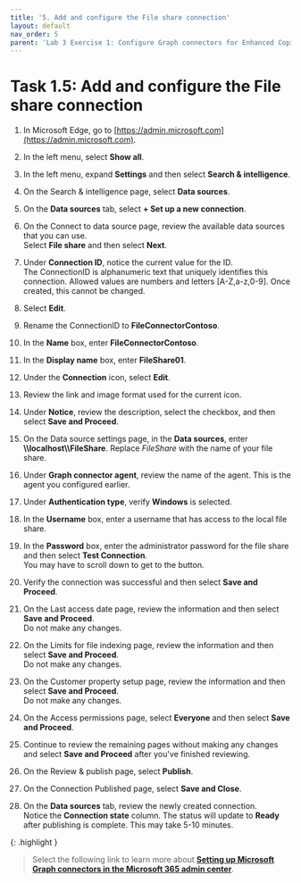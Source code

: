 ```yaml
---
title: '5. Add and configure the File share connection'
layout: default
nav_order: 5
parent: 'Lab 3 Exercise 1: Configure Graph connectors for Enhanced Copilot Experience'
---
```


# Task 1.5: Add and configure the File share connection

1. In Microsoft Edge, go to [https://admin.microsoft.com](https://admin.microsoft.com).

1. In the left menu, select **Show all**.

1. In the left menu, expand **Settings** and then select **Search & intelligence**.

1. On the Search & intelligence page, select **Data sources**.

1. On the **Data sources** tab, select **+ Set up a new connection**.

1. On the Connect to data source page, review the available data sources that you can use.  
    Select **File share** and then select **Next**.

1. Under **Connection ID**, notice the current value for the ID.  
    The ConnectionID is alphanumeric text that uniquely identifies this connection. Allowed values are numbers and letters [A-Z,a-z,0-9]. Once created, this cannot be changed.

1. Select **Edit**.

1. Rename the ConnectionID to **FileConnectorContoso**.

1. In the **Name** box, enter **FileConnectorContoso**.

1. In the **Display name** box, enter **FileShare01**.

1. Under the **Connection** icon, select **Edit**.

1. Review the link and image format used for the current icon.

1. Under **Notice**, review the description, select the checkbox, and then select **Save and Proceed**.

1. On the Data source settings page, in the **Data sources**, enter **\\\localhost\\\FileShare**. Replace *FileShare* with the name of your file share.

1. Under **Graph connector agent**, review the name of the agent. This is the agent you configured earlier.

1. Under **Authentication type**, verify **Windows** is selected.

1. In the **Username** box, enter a username that has access to the local file share.

1. In the **Password** box, enter the administrator password for the file share and then select **Test Connection**.  
    You may have to scroll down to get to the button.

1. Verify the connection was successful and then select **Save and Proceed**.

1. On the Last access date page, review the information and then select **Save and Proceed**.  
    Do not make any changes.

1. On the Limits for file indexing page, review the information and then select **Save and Proceed**.  
    Do not make any changes.

1. On the Customer property setup page, review the information and then select **Save and Proceed**.  
    Do not make any changes.

1. On the Access permissions page, select **Everyone** and then select **Save and Proceed**.

1. Continue to review the remaining pages without making any changes and select **Save and Proceed** after you've finished reviewing.

1. On the Review & publish page, select **Publish**.

1. On the Connection Published page, select **Save and Close**.

1. On the **Data sources** tab, review the newly created connection.  
    Notice the **Connection state** column. The status will update to **Ready** after publishing is complete. This may take 5-10 minutes.

{: .highlight }
> Select the following link to learn more about [**Setting up Microsoft Graph connectors in the Microsoft 365 admin center**](https://learn.microsoft.com/en-us/microsoftsearch/configure-connector).

